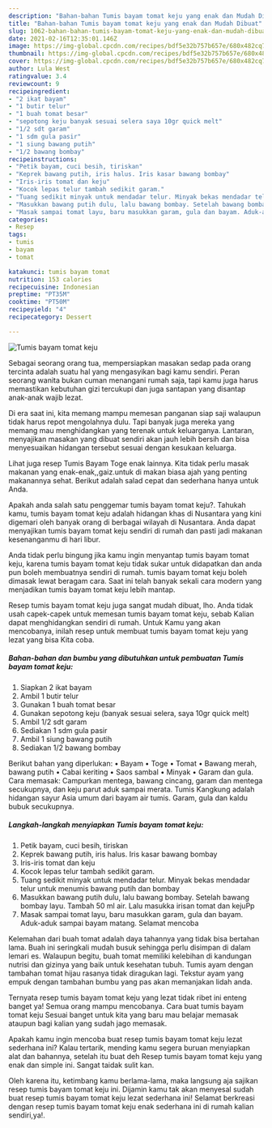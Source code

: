 ```yaml
---
description: "Bahan-bahan Tumis bayam tomat keju yang enak dan Mudah Dibuat"
title: "Bahan-bahan Tumis bayam tomat keju yang enak dan Mudah Dibuat"
slug: 1062-bahan-bahan-tumis-bayam-tomat-keju-yang-enak-dan-mudah-dibuat
date: 2021-02-16T12:35:01.146Z
image: https://img-global.cpcdn.com/recipes/bdf5e32b757b657e/680x482cq70/tumis-bayam-tomat-keju-foto-resep-utama.jpg
thumbnail: https://img-global.cpcdn.com/recipes/bdf5e32b757b657e/680x482cq70/tumis-bayam-tomat-keju-foto-resep-utama.jpg
cover: https://img-global.cpcdn.com/recipes/bdf5e32b757b657e/680x482cq70/tumis-bayam-tomat-keju-foto-resep-utama.jpg
author: Lula West
ratingvalue: 3.4
reviewcount: 9
recipeingredient:
- "2 ikat bayam"
- "1 butir telur"
- "1 buah tomat besar"
- "sepotong keju banyak sesuai selera saya 10gr quick melt"
- "1/2 sdt garam"
- "1 sdm gula pasir"
- "1 siung bawang putih"
- "1/2 bawang bombay"
recipeinstructions:
- "Petik bayam, cuci besih, tiriskan"
- "Keprek bawang putih, iris halus. Iris kasar bawang bombay"
- "Iris-iris tomat dan keju"
- "Kocok lepas telur tambah sedikit garam."
- "Tuang sedikit minyak untuk mendadar telur. Minyak bekas mendadar telur untuk menumis bawang putih dan bombay"
- "Masukkan bawang putih dulu, lalu bawang bombay. Setelah bawang bombay layu. Tambah 50 ml air. Lalu masukka irisan tomat dan kejuPp"
- "Masak sampai tomat layu, baru masukkan garam, gula dan bayam. Aduk-aduk sampai bayam matang. Selamat mencoba"
categories:
- Resep
tags:
- tumis
- bayam
- tomat

katakunci: tumis bayam tomat 
nutrition: 153 calories
recipecuisine: Indonesian
preptime: "PT35M"
cooktime: "PT50M"
recipeyield: "4"
recipecategory: Dessert

---
```



![Tumis bayam tomat keju](https://img-global.cpcdn.com/recipes/bdf5e32b757b657e/680x482cq70/tumis-bayam-tomat-keju-foto-resep-utama.jpg)

Sebagai seorang orang tua, mempersiapkan masakan sedap pada orang tercinta adalah suatu hal yang mengasyikan bagi kamu sendiri. Peran seorang  wanita bukan cuman menangani rumah saja, tapi kamu juga harus memastikan kebutuhan gizi tercukupi dan juga santapan yang disantap anak-anak wajib lezat.

Di era  saat ini, kita memang mampu memesan panganan siap saji walaupun tidak harus repot mengolahnya dulu. Tapi banyak juga mereka yang memang mau menghidangkan yang terenak untuk keluarganya. Lantaran, menyajikan masakan yang dibuat sendiri akan jauh lebih bersih dan bisa menyesuaikan hidangan tersebut sesuai dengan kesukaan keluarga. 

Lihat juga resep Tumis Bayam Toge enak lainnya. Kita tidak perlu masak makanan yang enak-enak,,gaiz.untuk di makan biasa ajah yang penting makanannya sehat. Berikut adalah salad cepat dan sederhana hanya untuk Anda.

Apakah anda salah satu penggemar tumis bayam tomat keju?. Tahukah kamu, tumis bayam tomat keju adalah hidangan khas di Nusantara yang kini digemari oleh banyak orang di berbagai wilayah di Nusantara. Anda dapat menyajikan tumis bayam tomat keju sendiri di rumah dan pasti jadi makanan kesenanganmu di hari libur.

Anda tidak perlu bingung jika kamu ingin menyantap tumis bayam tomat keju, karena tumis bayam tomat keju tidak sukar untuk didapatkan dan anda pun boleh membuatnya sendiri di rumah. tumis bayam tomat keju boleh dimasak lewat beragam cara. Saat ini telah banyak sekali cara modern yang menjadikan tumis bayam tomat keju lebih mantap.

Resep tumis bayam tomat keju juga sangat mudah dibuat, lho. Anda tidak usah capek-capek untuk memesan tumis bayam tomat keju, sebab Kalian dapat menghidangkan sendiri di rumah. Untuk Kamu yang akan mencobanya, inilah resep untuk membuat tumis bayam tomat keju yang lezat yang bisa Kita coba.

<!--inarticleads1-->

##### Bahan-bahan dan bumbu yang dibutuhkan untuk pembuatan Tumis bayam tomat keju:

1. Siapkan 2 ikat bayam
1. Ambil 1 butir telur
1. Gunakan 1 buah tomat besar
1. Gunakan sepotong keju (banyak sesuai selera, saya 10gr quick melt)
1. Ambil 1/2 sdt garam
1. Sediakan 1 sdm gula pasir
1. Ambil 1 siung bawang putih
1. Sediakan 1/2 bawang bombay


Berikut bahan yang diperlukan: • Bayam • Toge • Tomat • Bawang merah, bawang putih • Cabai keriting • Saos sambal • Minyak • Garam dan gula. Cara memasak: Campurkan mentega, bawang cincang, garam dan mentega secukupnya, dan keju parut aduk sampai merata. Tumis Kangkung adalah hidangan sayur Asia umum dari bayam air tumis. Garam, gula dan kaldu bubuk secukupnya. 

<!--inarticleads2-->

##### Langkah-langkah menyiapkan Tumis bayam tomat keju:

1. Petik bayam, cuci besih, tiriskan
1. Keprek bawang putih, iris halus. Iris kasar bawang bombay
1. Iris-iris tomat dan keju
1. Kocok lepas telur tambah sedikit garam.
1. Tuang sedikit minyak untuk mendadar telur. Minyak bekas mendadar telur untuk menumis bawang putih dan bombay
1. Masukkan bawang putih dulu, lalu bawang bombay. Setelah bawang bombay layu. Tambah 50 ml air. Lalu masukka irisan tomat dan kejuPp
1. Masak sampai tomat layu, baru masukkan garam, gula dan bayam. Aduk-aduk sampai bayam matang. Selamat mencoba


Kelemahan dari buah tomat adalah daya tahannya yang tidak bisa bertahan lama. Buah ini seringkali mudah busuk sehingga perlu disimpan di dalam lemari es. Walaupun begitu, buah tomat memiliki kelebihan di kandungan nutrisi dan gizinya yang baik untuk kesehatan tubuh. Tumis ayam dengan tambahan tomat hijau rasanya tidak diragukan lagi. Tekstur ayam yang empuk dengan tambahan bumbu yang pas akan memanjakan lidah anda. 

Ternyata resep tumis bayam tomat keju yang lezat tidak ribet ini enteng banget ya! Semua orang mampu mencobanya. Cara buat tumis bayam tomat keju Sesuai banget untuk kita yang baru mau belajar memasak ataupun bagi kalian yang sudah jago memasak.

Apakah kamu ingin mencoba buat resep tumis bayam tomat keju lezat sederhana ini? Kalau tertarik, mending kamu segera buruan menyiapkan alat dan bahannya, setelah itu buat deh Resep tumis bayam tomat keju yang enak dan simple ini. Sangat taidak sulit kan. 

Oleh karena itu, ketimbang kamu berlama-lama, maka langsung aja sajikan resep tumis bayam tomat keju ini. Dijamin kamu tak akan menyesal sudah buat resep tumis bayam tomat keju lezat sederhana ini! Selamat berkreasi dengan resep tumis bayam tomat keju enak sederhana ini di rumah kalian sendiri,ya!.

